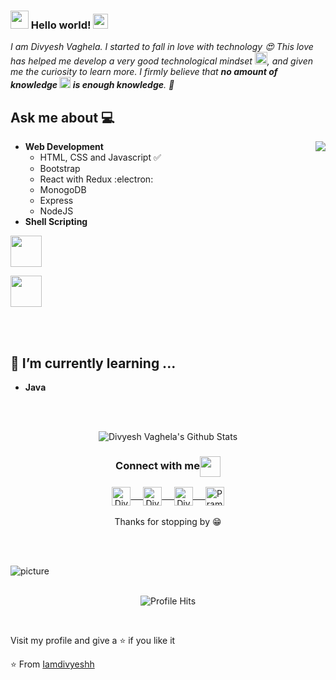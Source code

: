 ### <img src="https://github.com/Iamdivyeshh/Iamdivyeshh/blob/master/Assets/Hi.gif" width="29px"> Hello world!&nbsp;<img src="https://github.com/Iamdivyeshh/Iamdivyeshh/blob/master/Assets/Earth.gif" width="24px">
<em>I am Divyesh Vaghela. I started to fall in love with technology 😍 This love has helped me develop a very good technological mindset <img src="https://github.com/iamdivyeshh/iamdivyeshh/blob/master/Assets/PC.gif" height="20px"/>, and given me the curiosity to learn more. I firmly believe that **no amount of knowledge <img src="https://github.com/Iamdivyeshh/Iamdivyeshh/blob/master/Assets/Rocket.gif" height="18px"> is enough knowledge**. 🧠</em>
 <br/>
## Ask me about :computer: 

<img align="right" src="https://github.com/Iamdivyeshh/Iamdivyeshh/blob/master/Assets/Developer.gif"/>

- **Web Development**
	- HTML, CSS and Javascript :white_check_mark:
	- Bootstrap
	- React with Redux :electron:
	- MonogoDB
  - Express
  - NodeJS  
- **Shell Scripting**


<code><a href="https://www.python.org/" target="_blank"><img height="50" src="https://www.vectorlogo.zone/logos/python/python-ar21.svg"></a></code>

<code><a href="https://reactjs.org/" target="_blank"><img height="50" src="https://www.vectorlogo.zone/logos/reactjs/reactjs-ar21.svg"></a></code>

<br/><br/>

## 🌱 I’m currently learning ...
- **Java**
<br/>
  <br/>



<p align="center">
<img align="center" src="https://github-readme-stats.vercel.app/api?username=Iamdivyeshh&&show_icons=true&theme=radical" alt="Divyesh Vaghela's Github Stats">
</p>  

<div align="center">
  <h3 align="center">Connect with me<img align="center" src="https://github.com/Iamdivyeshh/Iamdivyeshh/blob/master/Assets/Handshake.gif" height="33px" /></h3> 
</div>
<p align="center">
 <a href="https://in.linkedin.com/in/divyesh-vaghela-6778a8274" target="blank">
  <img align="center" alt="Divyesh Vaghela's LinkedIn" width="30px" src="https://www.vectorlogo.zone/logos/linkedin/linkedin-icon.svg" /> &nbsp; &nbsp;
 </a>
 <a href="https://www.instagram.com/_divyesh_vaghela_/" target="blank">
  <img align="center" alt="Divyesh Vaghela's Instagram" width="30px" src="https://www.vectorlogo.zone/logos/instagram/instagram-icon.svg" /> &nbsp; &nbsp;
 </a>
 <a href="https://twitter.com/iamdivyeshh" target="blank">
  <img align="center" alt="Divyesh Vaghela's Twitter" width="30px" src="https://www.vectorlogo.zone/logos/twitter/twitter-official.svg" /> &nbsp; &nbsp;
 </a>
 <a href="https://medium.com/@iamdivyeshv" target="blank">
  <img align="center" alt="Pramod's Twitter" width="30px" src="https://www.vectorlogo.zone/logos/medium/medium-tile.svg" />
 </a> 
  <br/>
  <br/>
  Thanks for stopping by 😁<br/>
</p>
<br />
<br />

![picture](https://raw.githubusercontent.com/saadeghi/saadeghi/master/dino.gif)
<br />
<br />

<p align="center"><img alt="Profile Hits" src="https://hits.seeyoufarm.com/api/count/incr/badge.svg?url=https%3A%2F%2Fgithub.com%2FIamdivyeshh%2F" /></p>
<br/>
<p>
Visit my profile and give a ⭐️ if you like it</p>

⭐️ From [Iamdivyeshh](https://github.com/Iamdivyeshh)
